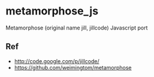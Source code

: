 # metamorphose_js
Metamorphose (original name jill, jillcode) Javascript port  

## Ref  
* http://code.google.com/p/jillcode/  
* https://github.com/weimingtom/metamorphose  
